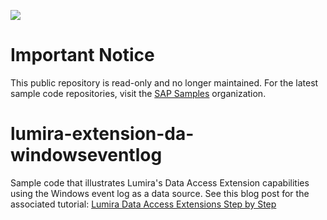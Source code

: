 ![](https://img.shields.io/badge/STATUS-NOT%20CURRENTLY%20MAINTAINED-red.svg?longCache=true&style=flat)

# Important Notice
This public repository is read-only and no longer maintained. For the latest sample code repositories, visit the [SAP Samples](https://github.com/SAP-samples) organization.

# lumira-extension-da-windowseventlog
Sample code that illustrates Lumira's Data Access Extension capabilities using the Windows event log as a data source. See this blog post for the associated tutorial: [Lumira Data Access Extensions Step by Step](http://scn.sap.com/community/lumira/blog/2015/01/08/lumira-data-access-extensions-step-by-step) 
